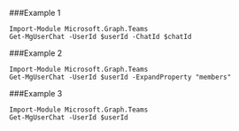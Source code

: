 ###Example 1
```
Import-Module Microsoft.Graph.Teams
Get-MgUserChat -UserId $userId -ChatId $chatId
```
###Example 2
```
Import-Module Microsoft.Graph.Teams
Get-MgUserChat -UserId $userId -ExpandProperty "members" 
```
###Example 3
```
Import-Module Microsoft.Graph.Teams
Get-MgUserChat -UserId $userId
```
